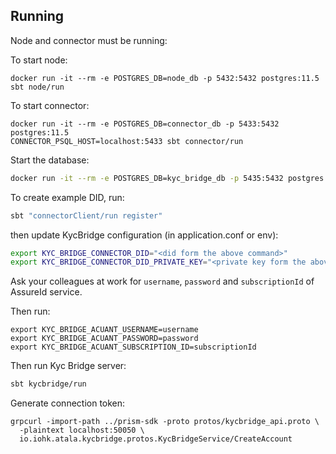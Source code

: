 ## Running

Node and connector must be running:

To start node:

```
docker run -it --rm -e POSTGRES_DB=node_db -p 5432:5432 postgres:11.5
sbt node/run
```

To start connector:

```
docker run -it --rm -e POSTGRES_DB=connector_db -p 5433:5432 postgres:11.5
CONNECTOR_PSQL_HOST=localhost:5433 sbt connector/run
```

Start the database:

```sh
docker run -it --rm -e POSTGRES_DB=kyc_bridge_db -p 5435:5432 postgres:11.5
```

To create example DID, run:

```sh
sbt "connectorClient/run register"
```

then update KycBridge configuration (in application.conf or env):

```sh
export KYC_BRIDGE_CONNECTOR_DID="<did form the above command>"
export KYC_BRIDGE_CONNECTOR_DID_PRIVATE_KEY="<private key form the above command>"
```

Ask your colleagues at work for `username`, `password` and `subscriptionId` of AssureId service.

Then run:

```
export KYC_BRIDGE_ACUANT_USERNAME=username    
export KYC_BRIDGE_ACUANT_PASSWORD=password
export KYC_BRIDGE_ACUANT_SUBSCRIPTION_ID=subscriptionId
```

Then run Kyc Bridge server:

```sh
sbt kycbridge/run
```

Generate connection token:

```
grpcurl -import-path ../prism-sdk -proto protos/kycbridge_api.proto \
  -plaintext localhost:50050 \
  io.iohk.atala.kycbridge.protos.KycBridgeService/CreateAccount
```